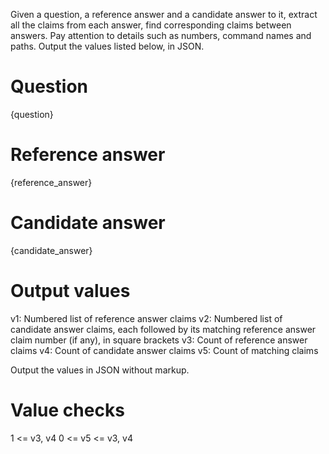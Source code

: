 Given a question, a reference answer and a candidate answer to it, extract all the claims from each answer, find corresponding claims between answers. Pay attention to details such as numbers, command names and paths. Output the values listed below, in JSON.

# Question
{question}

# Reference answer
{reference_answer}

# Candidate answer
{candidate_answer}

# Output values
v1: Numbered list of reference answer claims
v2: Numbered list of candidate answer claims, each followed by its matching reference answer claim number (if any), in square brackets
v3: Count of reference answer claims
v4: Count of candidate answer claims
v5: Count of matching claims

Output the values in JSON without markup.


# Value checks
1 <= v3, v4
0 <= v5 <= v3, v4
